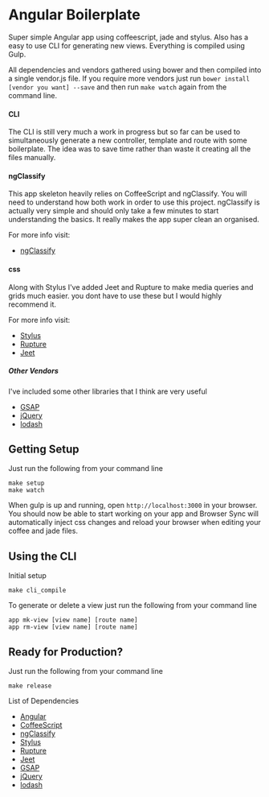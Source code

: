 # Angular Boilerplate

Super simple Angular app using coffeescript, jade and stylus. Also has a easy to use CLI for generating new views. Everything is compiled using Gulp.

All dependencies and vendors gathered using bower and then compiled into a single vendor.js file. If you require more vendors just run `bower install [vendor you want] --save` and then run `make watch` again from the command line.

#### CLI
The CLI is still very much a work in progress but so far can be used to simultaneously generate a new controller, template and route with some boilerplate. The idea was to save time rather than waste it creating all the files manually.

#### ngClassify
This app skeleton heavily relies on CoffeeScript and ngClassify. You will need to understand how both work in order to use this project. ngClassify is actually very simple and should only take a few minutes to start understanding the basics. It really makes the app super clean an organised.

For more info visit:
  * [ngClassify](https://github.com/CaryLandholt/ng-classify)

#### css
Along with Stylus I've added Jeet and Rupture to make media queries and grids much easier. you dont have to use these but I would highly recommend it.

For more info visit:
  * [Stylus](https://learnboost.github.io/stylus/)
  * [Rupture](https://github.com/jenius/rupture)
  * [Jeet](http://jeet.gs/)

##### Other Vendors
I've included some other libraries that I think are very useful
  * [GSAP](http://greensock.com/gsap)
  * [jQuery](http://jquery.com/)
  * [lodash](https://lodash.com/)

## Getting Setup

Just run the following from your command line

```
make setup
make watch
```

When gulp is up and running, open `http://localhost:3000` in your browser. You should now be able to start working on your app and Browser Sync will automatically inject css changes and reload your browser when editing your coffee and jade files.

## Using the CLI

Initial setup

```
make cli_compile
```

To generate or delete a view just run the following from your command line

```
app mk-view [view name] [route name]
app rm-view [view name] [route name]
```

## Ready for Production?

Just run the following from your command line

```
make release
```

List of Dependencies
  * [Angular](http://angularjs.org/)
  * [CoffeeScript](http://coffeescript.org/)
  * [ngClassify](https://github.com/CaryLandholt/ng-classify)
  * [Stylus](https://learnboost.github.io/stylus/)
  * [Rupture](https://github.com/jenius/rupture)
  * [Jeet](http://jeet.gs/)
  * [GSAP](http://greensock.com/gsap)
  * [jQuery](http://jquery.com/)
  * [lodash](https://lodash.com/)